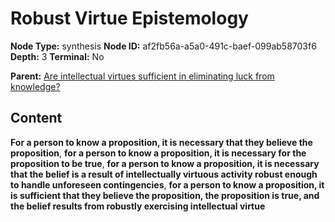 # Robust Virtue Epistemology

**Node Type:** synthesis
**Node ID:** af2fb56a-a5a0-491c-baef-099ab58703f6
**Depth:** 3
**Terminal:** No

**Parent:** [Are intellectual virtues sufficient in eliminating luck from knowledge?](are-intellectual-virtues-sufficient-in-eliminating-luck-from-knowledge.md)

## Content

**For a person to know a proposition, it is necessary that they believe the proposition**, **for a person to know a proposition, it is necessary for the proposition to be true**, **for a person to know a proposition, it is necessary that the belief is a result of intellectually virtuous activity robust enough to handle unforeseen contingencies**, **for a person to know a proposition, it is sufficient that they believe the proposition, the proposition is true, and the belief results from robustly exercising intellectual virtue**
